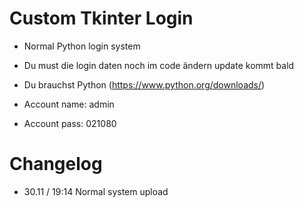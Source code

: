 # Custom Tkinter Login

* Normal Python login system
* Du must die login daten noch im code ändern update kommt bald
* Du brauchst Python (https://www.python.org/downloads/)

* Account name: admin
* Account pass: 021080


# Changelog
* 30.11 / 19:14 Normal system upload

